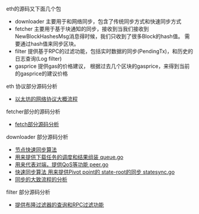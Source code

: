 eth的源码又下面几个包

- downloader 		主要用于和网络同步，包含了传统同步方式和快速同步方式
- fetcher			主要用于基于块通知的同步，接收到当我们接收到NewBlockHashesMsg消息得时候，我们只收到了很多Block的hash值。 需要通过hash值来同步区块。
- filter			提供基于RPC的过滤功能，包括实时数据的同步(PendingTx)，和历史的日志查询(Log filter)
- gasprice			提供gas的价格建议， 根据过去几个区块的gasprice，来得到当前的gasprice的建议价格


eth 协议部分源码分析

- [以太坊的网络协议大概流程](./eth以太坊协议分析.md)

fetcher部分的源码分析

- [fetch部分源码分析](./fetcher源码分析.md)

downloader 部分源码分析
	
- [节点快速同步算法](./以太坊fastSync算法.md)
- [用来提供下载任务的调度和结果组装 queue.go](./downloader-queue.go源码分析.md)
- [用来代表对端，提供QoS等功能 peer.go](./downloader-peer源码分析.md)
- [快速同步算法 用来提供Pivot point的 state-root的同步 statesync.go](./downloader-statesync.md)
- [同步的大致流程的分析 ](./downloader源码分析.md)

filter 部分源码分析

- [提供布隆过滤器的查询和RPC过滤功能](./bloombits和filter源码分析.md)
